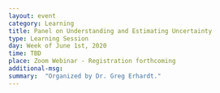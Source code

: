 ```yaml
---
layout: event
category: Learning
title: Panel on Understanding and Estimating Uncertainty
type: Learning Session
day: Week of June 1st, 2020
time: TBD
place: Zoom Webinar - Registration forthcoming
additional-msg:
summary:  "Organized by Dr. Greg Erhardt."
---
```

